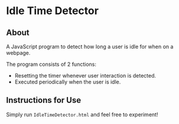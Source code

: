# Idle Time Detector

## About

A JavaScript program to detect how long a user is idle for when on a webpage.

The program consists of 2 functions:

- Resetting the timer whenever user interaction is detected.
- Executed periodically when the user is idle. 

## Instructions for Use

Simply run `IdleTimeDetector.html` and feel free to experiment!
